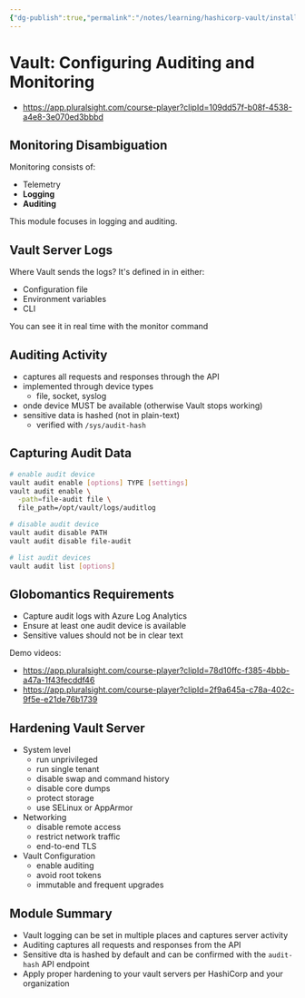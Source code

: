 ```yaml
---
{"dg-publish":true,"permalink":"/notes/learning/hashicorp-vault/installing-and-configuring-hashicorp-vault/10-configuring-auditing-and-monitoring/","dgHomeLink":true,"dgPassFrontmatter":false,"dgShowBacklinks":true,"dgShowLocalGraph":true}
---
```


# Vault: Configuring Auditing and Monitoring

- <https://app.pluralsight.com/course-player?clipId=109dd57f-b08f-4538-a4e8-3e070ed3bbbd>


## Monitoring Disambiguation

Monitoring consists of:

- Telemetry
- **Logging**
- **Auditing**

This module focuses in logging and auditing.


## Vault Server Logs

Where Vault sends the logs? It's defined in in either:

- Configuration file
- Environment variables
- CLI

You can see it in real time with the monitor command


## Auditing Activity

- captures all requests and responses through the API
- implemented through device types
    - file, socket, syslog
- onde device MUST be available (otherwise Vault stops working)
- sensitive data is hashed (not in plain-text)
    - verified with `/sys/audit-hash`


## Capturing Audit Data

```bash
# enable audit device
vault audit enable [options] TYPE [settings]
vault audit enable \
  -path=file-audit file \
  file_path=/opt/vault/logs/auditlog

# disable audit device
vault audit disable PATH
vault audit disable file-audit

# list audit devices
vault audit list [options]
```


## Globomantics Requirements

- Capture audit logs with Azure Log Analytics
- Ensure at least one audit device is available
- Sensitive values should not be in clear text

Demo videos:

- <https://app.pluralsight.com/course-player?clipId=78d10ffc-f385-4bbb-a47a-1f43fecddf46>
- <https://app.pluralsight.com/course-player?clipId=2f9a645a-c78a-402c-9f5e-e21de76b1739>


## Hardening Vault Server

- System level
    - run unprivileged
    - run single tenant
    - disable swap and command history
    - disable core dumps
    - protect storage
    - use SELinux or AppArmor
- Networking
    - disable remote access
    - restrict network traffic
    - end-to-end TLS
- Vault Configuration
    - enable auditing
    - avoid root tokens
    - immutable and frequent upgrades


## Module Summary

- Vault logging can be set in multiple places and captures server activity
- Auditing captures all requests and responses from the API
- Sensitive dta is hashed by default and can be confirmed with the `audit-hash` API endpoint
- Apply proper hardening to your vault servers per HashiCorp and your organization




